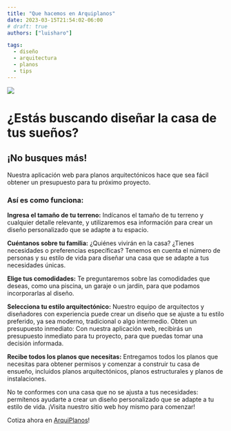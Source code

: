 ```yaml
---
title: "Que hacemos en Arquiplanos"
date: 2023-03-15T21:54:02-06:00
# draft: true
authors: ["luisharo"]

tags:
  - diseño
  - arquitectura
  - planos
  - tips
---
```


![](../../images/logo2.png)

# ¿Estás buscando diseñar la casa de tus sueños? 
## ¡No busques más! 
Nuestra aplicación web para planos arquitectónicos hace que sea fácil obtener un presupuesto para tu próximo proyecto. 

### Así es como funciona:
**Ingresa el tamaño de tu terreno:** Indícanos el tamaño de tu terreno y cualquier detalle relevante, y utilizaremos esa información para crear un diseño personalizado que se adapte a tu espacio.

**Cuéntanos sobre tu familia:** ¿Quiénes vivirán en la casa? ¿Tienes necesidades o preferencias específicas? Tenemos en cuenta el número de personas y su estilo de vida para diseñar una casa que se adapte a tus necesidades únicas.

**Elige tus comodidades:** Te preguntaremos sobre las comodidades que deseas, como una piscina, un garaje o un jardín, para que podamos incorporarlas al diseño.

**Selecciona tu estilo arquitectónico:** Nuestro equipo de arquitectos y diseñadores con experiencia puede crear un diseño que se ajuste a tu estilo preferido, ya sea moderno, tradicional o algo intermedio.
Obten un presupuesto inmediato: Con nuestra aplicación web, recibirás un presupuesto inmediato para tu proyecto, para que puedas tomar una decisión informada.

**Recibe todos los planos que necesitas:** Entregamos todos los planos que necesitas para obtener permisos y comenzar a construir tu casa de ensueño, incluidos planos arquitectónicos, planos estructurales y planos de instalaciones.

No te conformes con una casa que no se ajusta a tus necesidades: permítenos ayudarte a crear un diseño personalizado que se adapte a tu estilo de vida. ¡Visita nuestro sitio web hoy mismo para comenzar!

Cotiza ahora en [ArquiPlanos](http://arquiplanos-mx.web.app)!